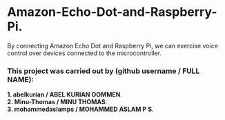# Amazon-Echo-Dot-and-Raspberry-Pi.
By connecting Amazon Echo Dot and Raspberry Pi, we can exercise voice control over devices connected to the microcontroller.  
  
  
  
### This project was carried out by (github username / FULL NAME):  
**1. abelkurian / ABEL KURIAN OOMMEN**.  
**2. Minu-Thomas / MINU THOMAS**.  
**3. mohammedaslamps / MOHAMMED ASLAM P S**.

